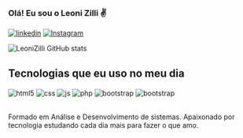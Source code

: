 

### Olá! Eu sou o Leoni Zilli ✌️

[![linkedin](https://img.shields.io/badge/LinkedIn-0077B5?style=for-the-badge&logo=linkedin&logoColor=white)](https://www.linkedin.com/in/leoni-zilli-bernardes-553720206/)
[![Instagram](https://img.shields.io/badge/Instagram-E4405F?style=for-the-badge&logo=instagram&logoColor=white)](https://www.instagram.com/leo_zilli/)


![LeoniZilli GitHub stats](https://github-readme-stats.vercel.app/api?username=leonizilli&show_icons=true&theme=dracula)

## Tecnologias que eu uso no meu dia

<div style="display: inline_block">
  <img align="center" alt="html5" src="https://img.shields.io/badge/HTML5-E34F26?style=for-the-badge&logo=html5&logoColor=white" />
  <img align="center" alt="css" src="https://img.shields.io/badge/CSS3-1572B6?style=for-the-badge&logo=css3&logoColor=white" />
  <img align="center" alt="js" src="https://img.shields.io/badge/JavaScript-F7DF1E?style=for-the-badge&logo=javascript&logoColor=black" />
  <img align="center" alt="php" src="https://img.shields.io/badge/PHP-777BB4?style=for-the-badge&logo=php&logoColor=white" />
  <img align="center" alt="bootstrap" src="https://img.shields.io/badge/Bootstrap-563D7C?style=for-the-badge&logo=bootstrap&logoColor=white" />
  <img align="center" alt="bootstrap" src="https://img.shields.io/badge/MySQL-00000F?style=for-the-badge&logo=mysql&logoColor=white" />

</div><br/>

Formado em Análise e Desenvolvimento de sistemas. Apaixonado por tecnologia estudando cada dia mais para fazer o que amo.
